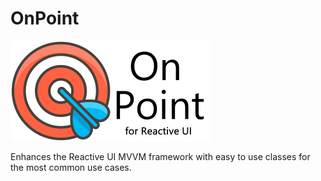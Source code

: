 # OnPoint
![On Point Logo](/OnPointLogoSmall.png)

Enhances the Reactive UI MVVM framework with easy to use classes for the most common use cases.
